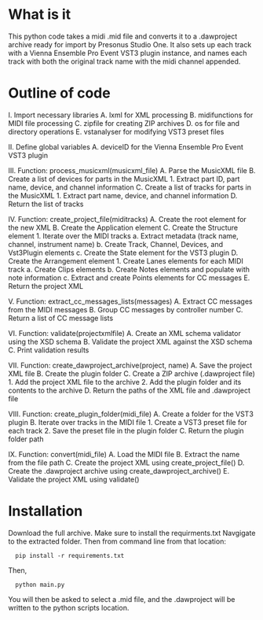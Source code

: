 # What is it

This python code takes a midi .mid file and converts it to a .dawproject archive ready for import by Presonus Studio One.
It also sets up each track with a Vienna Ensemble Pro Event VST3 plugin instance, and names each track with both the original track name with the midi channel appended.

# Outline of code

I. Import necessary libraries
  A. lxml for XML processing
  B. midifunctions for MIDI file processing
  C. zipfile for creating ZIP archives
  D. os for file and directory operations
  E. vstanalyser for modifying VST3 preset files

II. Define global variables
  A. deviceID for the Vienna Ensemble Pro Event VST3 plugin

III. Function: process_musicxml(musicxml_file)
  A. Parse the MusicXML file
  B. Create a list of devices for parts in the MusicXML
     1. Extract part ID, part name, device, and channel information
  C. Create a list of tracks for parts in the MusicXML
     1. Extract part name, device, and channel information
  D. Return the list of tracks

IV. Function: create_project_file(miditracks)
  A. Create the root element for the new XML
  B. Create the Application element
  C. Create the Structure element
     1. Iterate over the MIDI tracks
        a. Extract metadata (track name, channel, instrument name)
        b. Create Track, Channel, Devices, and Vst3Plugin elements
        c. Create the State element for the VST3 plugin
  D. Create the Arrangement element
     1. Create Lanes elements for each MIDI track
        a. Create Clips elements
        b. Create Notes elements and populate with note information
        c. Extract and create Points elements for CC messages
  E. Return the project XML

V. Function: extract_cc_messages_lists(messages)
  A. Extract CC messages from the MIDI messages
  B. Group CC messages by controller number
  C. Return a list of CC message lists

VI. Function: validate(projectxmlfile)
  A. Create an XML schema validator using the XSD schema
  B. Validate the project XML against the XSD schema
  C. Print validation results

VII. Function: create_dawproject_archive(project, name)
  A. Save the project XML file
  B. Create the plugin folder
  C. Create a ZIP archive (.dawproject file)
     1. Add the project XML file to the archive
     2. Add the plugin folder and its contents to the archive
  D. Return the paths of the XML file and .dawproject file

VIII. Function: create_plugin_folder(midi_file)
  A. Create a folder for the VST3 plugin
  B. Iterate over tracks in the MIDI file
     1. Create a VST3 preset file for each track
     2. Save the preset file in the plugin folder
  C. Return the plugin folder path

IX. Function: convert(midi_file)
  A. Load the MIDI file
  B. Extract the name from the file path
  C. Create the project XML using create_project_file()
  D. Create the .dawproject archive using create_dawproject_archive()
  E. Validate the project XML using validate()

# Installation

Download the full archive. Make sure to install the requirments.txt
Navgigate to the extracted folder. Then from command line from that location:

````
  pip install -r requirements.txt
````
Then,
````
  python main.py
````
You will then be asked to select a .mid file, and the .dawproject will be written to the python scripts location.


